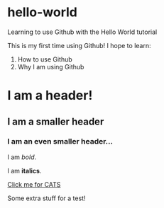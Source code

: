 # hello-world
Learning to use Github with the Hello World tutorial

This is my first time using Github! I hope to learn:

1. How to use Github 
2. Why I am using Github 

# I am a header!
## I am a smaller header
### I am an even smaller header... 

I am *bold*.

I am **italics**.

[Click me for CATS](http://www.lolcats.com/)


Some extra stuff for a test!
